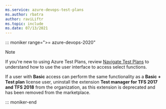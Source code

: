 ```yaml
---
ms.service: azure-devops-test-plans
ms.author: rbatra
author: raviLiftr
ms.topic: include
ms.date: 07/13/2021
---
```

 
::: moniker range=">= azure-devops-2020"

> [!NOTE]  
> If you're new to using Azure Test Plans, review [Navigate Test Plans](../navigate-test-plans.md) to understand how to use the user interface to access select functions.  
>
> If a user with **Basic** access can perform the same functionality as a **Basic + Test plan** license user, uninstall the extension **Test manager for TFS 2017 and TFS 2018** from the organization, as this extension is deprecated and has been removed from the marketplace.

::: moniker-end
